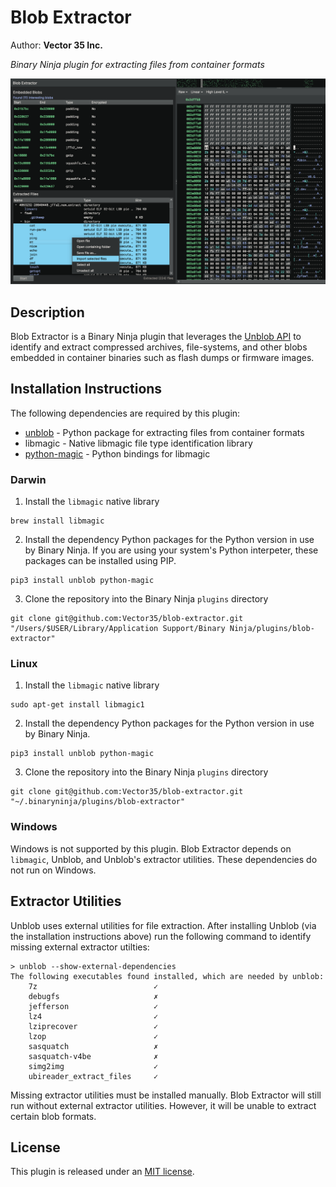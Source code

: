 # Blob Extractor
Author: **Vector 35 Inc.**

_Binary Ninja plugin for extracting files from container formats_

![preview](preview.png)

## Description

Blob Extractor is a Binary Ninja plugin that leverages the [Unblob API](https://github.com/onekey-sec/unblob) to
identify and extract compressed archives, file-systems, and other blobs embedded in container binaries such as flash
dumps or firmware images.

## Installation Instructions

The following dependencies are required by this plugin:

* [unblob](https://github.com/onekey-sec/unblob) - Python package for extracting files from container formats
* libmagic - Native libmagic file type identification library
* [python-magic](https://github.com/ahupp/python-magic) - Python bindings for libmagic

### Darwin

1. Install the `libmagic` native library

```
brew install libmagic
```

2. Install the dependency Python packages for the Python version in use by Binary Ninja. If you are using your system's
Python interpeter, these packages can be installed using PIP.

```
pip3 install unblob python-magic
```

3. Clone the repository into the Binary Ninja `plugins` directory

```
git clone git@github.com:Vector35/blob-extractor.git "/Users/$USER/Library/Application Support/Binary Ninja/plugins/blob-extractor"
```

### Linux

1. Install the `libmagic` native library

```
sudo apt-get install libmagic1
```

2. Install the dependency Python packages for the Python version in use by Binary Ninja.

```
pip3 install unblob python-magic
```

3. Clone the repository into the Binary Ninja `plugins` directory

```
git clone git@github.com:Vector35/blob-extractor.git "~/.binaryninja/plugins/blob-extractor"
```

### Windows

Windows is not supported by this plugin. Blob Extractor depends on `libmagic`, Unblob, and Unblob's extractor utilities.
These dependencies do not run on Windows.

## Extractor Utilities

Unblob uses external utilities for file extraction. After installing Unblob (via the installation instructions above)
run the following command to identify missing external extractor utilties:

```
> unblob --show-external-dependencies
The following executables found installed, which are needed by unblob:
    7z                          ✓
    debugfs                     ✗
    jefferson                   ✓
    lz4                         ✓
    lziprecover                 ✓
    lzop                        ✓
    sasquatch                   ✗
    sasquatch-v4be              ✗
    simg2img                    ✓
    ubireader_extract_files     ✓
```

Missing extractor utilities must be installed manually. Blob Extractor will still run without external extractor
utilities. However, it will be unable to extract certain blob formats.

## License

This plugin is released under an [MIT license](./LICENSE).
